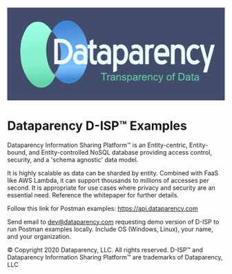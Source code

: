 
![GitHub Logo](/DataparencyLogoDarkBlue.png)

# Dataparency D-ISP&trade; Examples

Dataparency Information Sharing Platform&trade; is an Entity-centric, Entity-bound, and Entity-controlled NoSQL database providing access control, security, and a 'schema agnostic' data model. 

It is highly scalable as data can be sharded by entity. Combined with FaaS like AWS Lambda, it can support thousands to millions of accesses per second. 
It is appropriate for use cases where privacy and security are an essential need.
Reference the whitepaper for further details.

Follow this link for Postman examples: <https://api.dataparency.com>

Send email to <dev@dataparency.com> requesting demo version of D-ISP to run Postman examples locally. Include OS (Windows, Linux), your name, and your organization.

&copy; Copyright 2020 Dataparency, LLC. All rights reserved. D-ISP&trade; and Dataparency Information Sharing Platform&trade; are trademarks of Dataparency, LLC